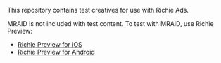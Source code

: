 This repository contains test creatives for use with Richie Ads.

MRAID is not included with test content. To test with MRAID, use Richie Preview:

* [Richie Preview for iOS](https://itunes.apple.com/ca/app/richie-preview/id942903129?mt=8)
* [Richie Preview for Android](https://play.google.com/store/apps/details?id=fi.richie.richiepreview)
